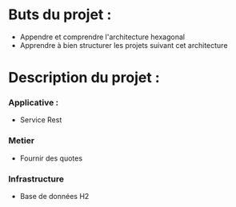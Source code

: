# Buts du projet : 
 - Appendre et comprendre l'architecture hexagonal
 - Apprendre à bien structurer les projets suivant cet architecture

# Description du projet :
 ### Applicative : 
 - Service Rest 
 ### Metier
 - Fournir des quotes
 ### Infrastructure
 - Base de données H2
